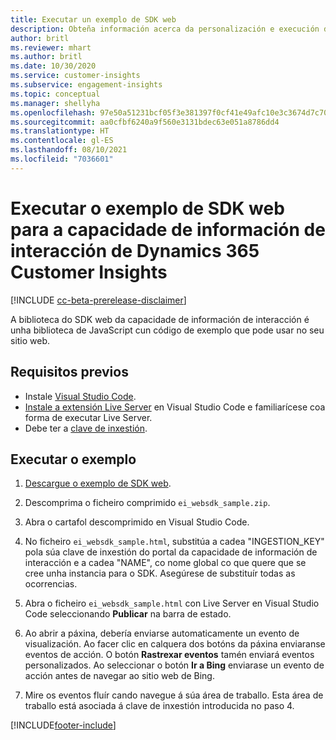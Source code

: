 ```yaml
---
title: Executar un exemplo de SDK web
description: Obteña información acerca da personalización e execución dun exemplo de SDK web.
author: britl
ms.reviewer: mhart
ms.author: britl
ms.date: 10/30/2020
ms.service: customer-insights
ms.subservice: engagement-insights
ms.topic: conceptual
ms.manager: shellyha
ms.openlocfilehash: 97e50a51231bcf05f3e381397f0cf41e49afc10e3c3674d7c709c8f521979e12
ms.sourcegitcommit: aa0cfbf6240a9f560e3131bdec63e051a8786dd4
ms.translationtype: HT
ms.contentlocale: gl-ES
ms.lasthandoff: 08/10/2021
ms.locfileid: "7036601"
---
```

# <a name="run-the-web-sdk-sample-for-dynamics-365-customer-insights-engagement-insights-capability"></a>Executar o exemplo de SDK web para a capacidade de información de interacción de Dynamics 365 Customer Insights

[!INCLUDE [cc-beta-prerelease-disclaimer](includes/cc-beta-prerelease-disclaimer.md)]

A biblioteca do SDK web da capacidade de información de interacción é unha biblioteca de JavaScript cun código de exemplo que pode usar no seu sitio web.

## <a name="prerequisites"></a>Requisitos previos

- Instale [Visual Studio Code](https://code.visualstudio.com/).
- [Instale a extensión Live Server](https://marketplace.visualstudio.com/items?itemName=ritwickdey.LiveServer) en Visual Studio Code e familiarícese coa forma de executar Live Server.
- Debe ter a [clave de inxestión](instrument-website.md).

## <a name="run-sample"></a>Executar o exemplo

1. [Descargue o exemplo de SDK web](https://download.pi.dynamics.com/sdk/EngagementInsightsSamples/ei_websdk_sample.zip).

1. Descomprima o ficheiro comprimido `ei_websdk_sample.zip`.

1. Abra o cartafol descomprimido en Visual Studio Code.

1. No ficheiro `ei_websdk_sample.html`, substitúa a cadea "INGESTION_KEY" pola súa clave de inxestión do portal da capacidade de información de interacción e a cadea "NAME", co nome global co que quere que se cree unha instancia para o SDK. Asegúrese de substituír todas as ocorrencias.

1. Abra o ficheiro `ei_websdk_sample.html` con Live Server en Visual Studio Code seleccionando **Publicar** na barra de estado.

1. Ao abrir a páxina, debería enviarse automaticamente un evento de visualización. Ao facer clic en calquera dos botóns da páxina enviaranse eventos de acción. O botón **Rastrexar eventos** tamén enviará eventos personalizados. Ao seleccionar o botón **Ir a Bing** enviarase un evento de acción antes de navegar ao sitio web de Bing.

1. Mire os eventos fluír cando navegue á súa área de traballo. Esta área de traballo está asociada á clave de inxestión introducida no paso 4.


[!INCLUDE[footer-include](../includes/footer-banner.md)]
